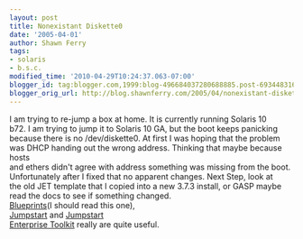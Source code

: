 ```yaml
---
layout: post
title: Nonexistant Diskette0
date: '2005-04-01'
author: Shawn Ferry
tags:
- solaris
- b.s.c.
modified_time: '2010-04-29T10:24:37.063-07:00'
blogger_id: tag:blogger.com,1999:blog-496684037280688885.post-6934483163501410421
blogger_orig_url: http://blog.shawnferry.com/2005/04/nonexistant-diskette0.html
---
```


I am trying to re-jump a box at home. It is currently running Solaris 10  
b72. I am trying to jump it to Solaris 10 GA, but the boot keeps panicking  
because there is no /dev/diskette0. At first I was hoping that the problem  
was DHCP handing out the wrong address. Thinking that maybe because hosts  
and ethers didn't agree with address something was missing from the boot.  
Unfortunately after I fixed that no apparent changes. Next Step, look at  
the old JET template that I copied into a new 3.7.3 install, or GASP maybe  
read the docs to see if something changed. [  
Blueprints](http://www.sun.com/blueprints/0205/819-1692.pdf)(I should read
this one), [  
Jumpstart](http://docs.sun.com/app/docs/doc/817-5506) and [Jumpstart  
Enterprise Toolkit](http://www.sun.com/bigadmin/content/jet/) really are quite
useful.  

